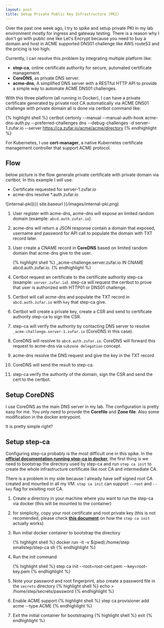 ```yaml
---
layout: post
title: Setup Private Public Key Infrastructure (PKI)
---
```


Over the past one week ago, I try to spike and setup private PKI in my lab environment mostly for ingress and gateway testing. There is a reason why I don't go with public one like Let's Encrypt because you need to buy a domain and host in ACME supported DNS01 challenge like AWS route53 and the pricing is too high.

Currently, I can resolve this problem by integrating multiple platform like:
- **step-ca**, online certificate authority for secure, automated certificate management.
- **CoreDNS**, as private DNS server.
- **acme-dns**, A simplified DNS server with a RESTful HTTP API to provide a simple way to automate ACME DNS01 challenges.

With this three platform (all running in Docker), I can have a private certificate generated by private root CA automatically via ACME DNS01 challenge with private domain all is done via certbot command like:

{% highlight shell %}
certbot certonly --manual --manual-auth-hook acme-dns-auth.py --preferred-challenges dns --debug-challenges -d server-1.zufar.io --server https://ca.zufar.io/acme/acme/directory
{% endhighlight %}

For Kubernetes, I use **cert-manager**, a native Kubernetes certificate management controller that support ACME protocol.

## Flow
below picture is the flow generate private certificate with private domain via certbot. In this example I will use:
- Certificate requested for server-1.zufar.io
- acme-dns resolve *.auth.zufar.io

![internal-pki]({{ site.baseurl }}/images/internal-pki.png)

1. User register with acme-dns, acme-dns will expose an limited random domain (example: `abcd.auth.zufar.io`).
2. acme-dns will return a JSON response contain a domain that exposed, username and password for API call to populate the domain with TXT record later.
3. User create a CNAME record in **CoreDNS** based on limited random domain that acme-dns give to the user.

    {% highlight shell %}
_acme-challenge.server.zufar.io 	IN CNAME abcd.auth.zufar.io.
    {% endhighlight %}
4. Certbot request an certificate to the certificate authority step-ca (example: `server.zufar.io`). step-ca will request the certbot to prove that user is authorized with HTTP01 or DNS01 challenge.
5. Certbot will call acme-dns and populate the TXT record in `abcd.auth.zufar.io` with `key` that step-ca give.
6. Certbot will create a private key, create a CSR and send to certificate authority step-ca to sign the CSR.
7. step-ca will verify the authority by contacting DNS server to resolve `_acme-challenge.server-1.zufar.io` (CoreDNS in this case).
8. CoreDNS will resolve to `abcd.auth.zufar.io`. CoreDNS will forward this request to acme-dns via `subzone delegation` concept.
9. acme-dns resolve the DNS request and give the key in the TXT record
10. CoreDNS will send the result to step-ca.
11. step-ca verify the authority of the domain, sign the CSR and send the cert to the certbot.

## Setup CoreDNS
I use CoreDNS as the main DNS server in my lab. The configuration is pretty easy for me. You only need to provide the **Corefile** and **Zone file**. Also some modification in the docker entrypoint.

<script src="https://gist.github.com/zufardhiyaulhaq/1768cbdd0041190da86c876778a0a519.js"></script>

It is pretty simple right?

## Setup step-ca
Configuring step-ca probably is the most difficult one in this spike. In the **[official documentation running step-ca in docker](https://hub.docker.com/r/smallstep/step-ca)**, the first thing is we need to bootstrap the directory used by step-ca and run `step ca init` to create the whole infrastructure certificate like root CA and intermediate CA.

There is a problem in my side because I already have self signed root CA created and mounted in all my VM. `step ca init` can support `--root` and `--key` flag for exisiting root CA.

1. Create a directory in your machine where you want to run the step-ca via docker (this will be mounted to the container)
2. for simplicity, copy your root certificate and root private key (this is not recomended, please check **[this document](https://github.com/smallstep/certificates/blob/master/docs/questions.md#i-already-have-pki-in-place-can-i-use-this-with-my-own-root-certificate)** on how the `step ca init` actually works)
3. Run initial docker container to bootstrap the directory

    {% highlight shell %}
docker run -it -v $(pwd):/home/step smallstep/step-ca sh
    {% endhighlight %}
4. Run the init command

    {% highlight shell %}
step ca init --root=root-cert.pem --key=root-key.pem
    {% endhighlight %}
5. Note your password and root fingerprint, also create a password file in the `secrets` directory
    {% highlight shell %}
echo <your password here> > /home/step/secrets/password
    {% endhighlight %}
6. Enable ACME support
    {% highlight shell %}
step ca provisioner add acme --type ACME
    {% endhighlight %}
7. Exit the initial container for bootstraping
    {% highlight shell %}
exit
    {% endhighlight %}


